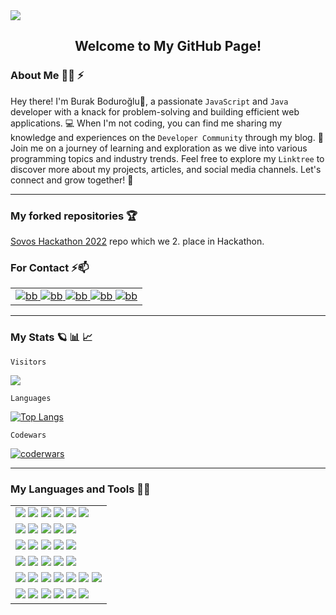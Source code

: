 <img src="https://media.giphy.com/headers/GitHub/w8ZJLtJbmuph.gif"/>

<div align="center"> 
<h2>Welcome to My GitHub Page!</h2>
</div>

### About Me :technologist: ⚡

Hey there! I'm Burak Boduroğlu👋, a passionate `JavaScript` and `Java` developer with a knack for problem-solving and building efficient web applications. 💻 When I'm not coding, you can find me sharing my knowledge and experiences on the `Developer Community` through my blog. 📝 Join me on a journey of learning and exploration as we dive into various programming topics and industry trends. Feel free to explore my `Linktree` to discover more about my projects, articles, and social media channels. Let's connect and grow together! 🚀

<hr>

### My forked repositories :trophy:

<a href="https://github.com/burakboduroglu/SovosHackathon2022"> Sovos Hackathon 2022</a> repo which we 2. place in Hackathon.

### For Contact ⚡📫
<table>
    <tr>
      <td>
        <a href="https://linktr.ee/burakboduroglu" target="blank">
          <img src="https://img.shields.io/badge/linktree-39E09B?style=for-the-badge&logo=linktree&logoColor=white" alt="bb"/>
        </a>
        <a href="https://dev.to/burakboduroglu" target="blank">
          <img src="https://img.shields.io/badge/dev.to-0A0A0A?style=for-the-badge&logo=devdotto&logoColor=white" alt="bb"/>
        </a>
        <a href="https://www.hackerrank.com/burak_boduroglu?hr_r=1" target="blank">
          <img src="https://img.shields.io/badge/-Hackerrank-2EC866?style=for-the-badge&logo=HackerRank&logoColor=white" alt="bb"/>
        </a>
        <a href="https://www.codewars.com/users/burakboduroglu" target="blank">
          <img src="https://img.shields.io/badge/Codewars-B1361E?style=for-the-badge&logo=Codewars&logoColor=white" alt="bb"/>
        </a>
        <a href="https://leetcode.com/BurakBoduroglu/" target="blank">
          <img src="https://img.shields.io/badge/-LeetCode-FFA116?style=for-the-badge&logo=LeetCode&logoColor=black" alt="bb"/>
        </a>
      </td>
    </tr>
</table>
  
<hr>

### My Stats :ringed_planet: :bar_chart: :chart_with_upwards_trend:

`Visitors`

<img src="https://profile-counter.glitch.me/burakboduroglu/count.svg" />

`Languages`

[![Top Langs](https://github-readme-stats.vercel.app/api/top-langs/?username=burakboduroglu&layout=compact&theme=github_dark)](https://github.com/anuraghazra/github-readme-stats)

`Codewars`

<a href="https://www.codewars.com/users/burakboduroglu" target="blank">
  <img src="https://www.codewars.com/users/burakboduroglu/badges/small" alt="coderwars"/>
</a>

<hr>

### My Languages and Tools 🌱🔭

<div id="part-tech-tools">
  <table>
    <tr>
      <td>
        <img src="https://img.shields.io/badge/javascript-%23323330.svg?style=for-the-badge&logo=javascript&logoColor=%23F7DF1E"/> 
        <img src="https://img.shields.io/badge/node.js-6DA55F?style=for-the-badge&logo=node.js&logoColor=white"/>  
        <img src="https://img.shields.io/badge/express.js-%23404d59.svg?style=for-the-badge&logo=express&logoColor=%2361DAFB"/>  
        <img src="https://img.shields.io/badge/java-%23ED8B00.svg?style=for-the-badge&logo=openjdk&logoColor=white"/>
        <img src="https://img.shields.io/badge/spring-%236DB33F.svg?style=for-the-badge&logo=spring&logoColor=white"/> 
        <img src="https://img.shields.io/badge/React-20232A?style=for-the-badge&logo=react&logoColor=61DAFB"/>  
      </td>
    </tr>
    <tr>
    <td>
        <img src="https://img.shields.io/badge/MongoDB-%234ea94b.svg?style=for-the-badge&logo=mongodb&logoColor=white"/>
        <img src="https://img.shields.io/badge/css3-%231572B6.svg?style=for-the-badge&logo=css3&logoColor=white"/> 
        <img src="https://img.shields.io/badge/html5-%23E34F26.svg?style=for-the-badge&logo=html5&logoColor=white"/>  
        <img src="https://img.shields.io/badge/postgres-%23316192.svg?style=for-the-badge&logo=postgresql&logoColor=white"/> 
        <img src="https://img.shields.io/badge/NPM-%23CB3837.svg?style=for-the-badge&logo=npm&logoColor=white"/>
      </td>
    </tr>
    <td>
        <img src="https://img.shields.io/badge/-GraphQL-E10098?style=for-the-badge&logo=graphql&logoColor=white"/> 
        <img src="https://img.shields.io/badge/Visual%20Studio%20Code-0078d7.svg?style=for-the-badge&logo=visual-studio-code&logoColor=white"/>  
        <img src="https://img.shields.io/badge/github-%23121011.svg?style=for-the-badge&logo=github&logoColor=white"/>  
        <img src="https://img.shields.io/badge/docker-%230db7ed.svg?style=for-the-badge&logo=docker&logoColor=white"/>  
        <img src="https://img.shields.io/badge/git-%23F05033.svg?style=for-the-badge&logo=git&logoColor=white"/>  
      </td>
    </tr>
    <tr>
    <td>
        <img src="https://img.shields.io/badge/Postman-FF6C37?style=for-the-badge&logo=postman&logoColor=white"/> 
        <img src="https://img.shields.io/badge/-Swagger-%23Clojure?style=for-the-badge&logo=swagger&logoColor=white"/>  
        <img src="https://img.shields.io/badge/Render-%46E3B7.svg?style=for-the-badge&logo=render&logoColor=white"/>  
        <img src="https://img.shields.io/badge/bootstrap-%238511FA.svg?style=for-the-badge&logo=bootstrap&logoColor=white"/>  
        <img src="https://img.shields.io/badge/sqlite-%2307405e.svg?style=for-the-badge&logo=sqlite&logoColor=white"/>  
      </td>
    </tr>
    <tr>
    <td>
        <img src="https://img.shields.io/badge/python-3670A0?style=for-the-badge&logo=python&logoColor=ffdd54"/>  
        <img src="https://img.shields.io/badge/go-%2300ADD8.svg?style=for-the-badge&logo=go&logoColor=white"/>
        <img src="https://img.shields.io/badge/c%23-%23239120.svg?style=for-the-badge&logo=c-sharp&logoColor=white"/>  
        <img src="https://img.shields.io/badge/Canva-%2300C4CC.svg?style=for-the-badge&logo=Canva&logoColor=white"/>  
        <img src="https://img.shields.io/badge/figma-%23F24E1E.svg?style=for-the-badge&logo=figma&logoColor=white"/>  
        <img src="https://img.shields.io/badge/NODEMON-%23323330.svg?style=for-the-badge&logo=nodemon&logoColor=%BBDEAD"/>  
        <img src="https://img.shields.io/badge/Babel-F9DC3e?style=for-the-badge&logo=babel&logoColor=black"/>  
      </td>
    </tr>
    <tr>
    <td>
        <img src="https://img.shields.io/badge/Notion-%23000000.svg?style=for-the-badge&logo=notion&logoColor=white"/>
        <img src="https://img.shields.io/badge/heroku-%23430098.svg?style=for-the-badge&logo=heroku&logoColor=white"/> 
        <img src="https://img.shields.io/badge/bulma-00D0B1?style=for-the-badge&logo=bulma&logoColor=white"/> 
        <img src="https://img.shields.io/badge/flask-%23000.svg?style=for-the-badge&logo=flask&logoColor=white"/> 
        <img src="https://img.shields.io/badge/Vite-B73BFE?style=for-the-badge&logo=vite&logoColor=FFD62E"/>  
        <img src="https://img.shields.io/badge/markdown-%23000000.svg?style=for-the-badge&logo=markdown&logoColor=white"/> 
      </td>
    </tr>
    
  </table>

</div>


